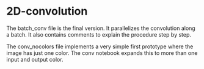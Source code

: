 # 2D-convolution
The batch_conv file is the final version. It parallelizes the convolution along a batch.
It also contains comments to explain the procedure step by step.

The conv_nocolors file implements a very simple first prototype where the image has just one color.
The conv notebook expands this to more than one input and output color.
